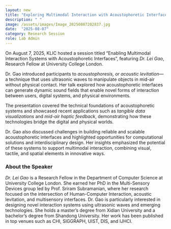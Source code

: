 ```yaml
---
layout: new
title: "Exploring Multimodal Interaction with Acoustophoretic Interfaces"
description: " "
image: /assets/images/Image_20250807202837.jpg
date:  "2025-08-07"
category: Research Session
role: Lab Admin
---
```

On August 7, 2025, KLIC hosted a session titled “Enabling Multimodal Interaction Systems with Acoustophoretic Interfaces”, featuring *Dr. Lei Gao*, Research Fellow at University College London.

Dr. Gao introduced participants to *acoustophoresis, or acoustic levitation*—a technique that uses ultrasonic waves to manipulate objects in mid-air without physical contact. Her talk explored how acoustophoretic interfaces can generate dynamic sound fields that enable novel forms of interaction between users, digital systems, and physical environments.

The presentation covered the technical foundations of acoustophoretic systems and showcased recent applications such as *tangible data visualizations* and *mid-air haptic feedback*, demonstrating how these technologies bridge the digital and physical worlds.

Dr. Gao also discussed challenges in building reliable and scalable acoustophoretic interfaces and highlighted opportunities for computational solutions and interdisciplinary design. Her insights emphasized the potential of these systems to support multimodal interaction, combining visual, tactile, and spatial elements in innovative ways.

### About the Speaker

*Dr. Lei Gao* is a Research Fellow in the Department of Computer Science at University College London. She earned her PhD in the Multi-Sensory Devices group led by Prof. Sriram Subramanian, where her research focused on the intersection of Human-Computer Interaction, acoustic levitation, and multisensory interfaces. Dr. Gao is particularly interested in designing novel interaction systems using ultrasonic waves and emerging technologies. She holds a master’s degree from Xidian University and a bachelor’s degree from Shandong University. Her work has been published in top venues such as CHI, SIGGRAPH, UIST, DIS, and IJHCI.